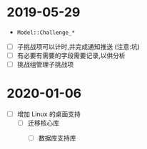 # 2019-05-29 
- `Model::Challenge_*`
- [ ] 子挑战项可以计时,并完成通知推送 (注意:坑)
- [ ] 有必要有需要的字段需要记录,以供分析
- [ ] 挑战组管理子挑战项

# 2020-01-06
- [ ] 增加 Linux 的桌面支持
  - [ ] 迁移核心库
    - [ ] 数据库支持库

